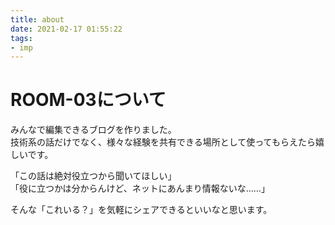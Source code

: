 ```yaml
---
title: about
date: 2021-02-17 01:55:22
tags:
- imp
---
```

# ROOM-03について

みんなで編集できるブログを作りました。  
技術系の話だけでなく、様々な経験を共有できる場所として使ってもらえたら嬉しいです。

「この話は絶対役立つから聞いてほしい」  
「役に立つかは分からんけど、ネットにあんまり情報ないな……」

そんな「これいる？」を気軽にシェアできるといいなと思います。